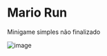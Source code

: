 # Mario Run
Minigame simples não finalizado


![image](https://github.com/mattveanged/MarioRun/assets/62877836/ef53b10f-bb45-400b-b84c-681a6a1fe9d9)

